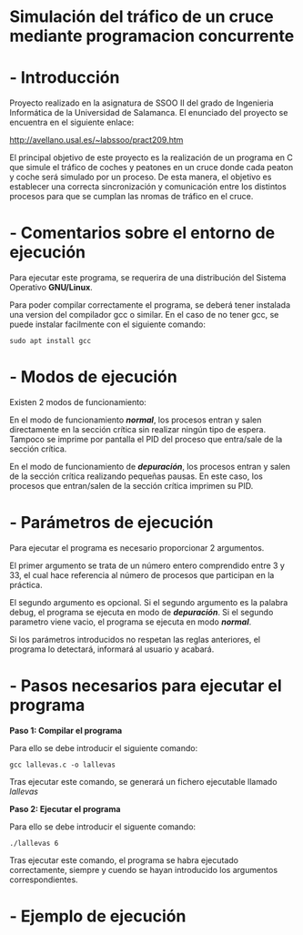 # Simulación del tráfico de un cruce mediante programacion concurrente

# - Introducción

Proyecto realizado en la asignatura de SSOO II del grado de Ingenieria Informática de la Universidad de Salamanca. El enunciado del proyecto se encuentra en el siguiente enlace:  

http://avellano.usal.es/~labssoo/pract209.htm
  
El principal objetivo de este proyecto es la realización de un programa en C que simule el tráfico de coches y peatones en un cruce donde cada peaton y coche será simulado por un proceso. 
De esta manera, el objetivo es establecer una correcta sincronización y comunicación entre los distintos procesos para que se cumplan las nromas de tráfico en el cruce.

# - Comentarios sobre el entorno de ejecución

Para ejecutar este programa, se requerira de una distribución del Sistema Operativo **GNU/Linux**.    

Para poder compilar correctamente el programa, se deberá tener instalada una version del compilador gcc o similar. En el caso de no tener gcc, se puede instalar facilmente con el siguiente comando:

```sudo apt install gcc```

# - Modos de ejecución

Existen 2 modos de funcionamiento:

En el modo de funcionamiento ***normal***, los procesos entran y salen directamente en la sección crítica sin realizar ningún tipo de espera. Tampoco se imprime por pantalla el PID del proceso que entra/sale de la sección crítica.

En el modo de funcionamiento de ***depuración***, los procesos entran y salen de la sección crítica realizando pequeñas pausas. En este caso, los procesos que entran/salen de la sección crítica imprimen su PID.

# - Parámetros de ejecución

Para ejecutar el programa es necesario proporcionar 2 argumentos. 

El primer argumento se trata de un número entero comprendido entre 3 y 33, el cual hace referencia al número de procesos que participan en la práctica.

El segundo argumento es opcional. Si el segundo argumento es la palabra debug, el programa se ejecuta en modo de ***depuración***. Si el segundo parametro viene vacio, el programa se ejecuta en modo ***normal***.

Si los parámetros introducidos no respetan las reglas anteriores, el programa lo detectará, informará al usuario y acabará.

# - Pasos necesarios para ejecutar el programa

**Paso 1: Compilar el programa**  

Para ello se debe introducir el siguiente comando:    

```gcc lallevas.c -o lallevas```

Tras ejecutar este comando, se generará un fichero ejecutable llamado *lallevas*

**Paso 2: Ejecutar el programa**  

Para ello se debe introducir el siguente comando:    

```./lallevas 6```

Tras ejecutar este comando, el programa se habra ejecutado correctamente, siempre y cuendo se hayan introducido los argumentos correspondientes.

# - Ejemplo de ejecución
